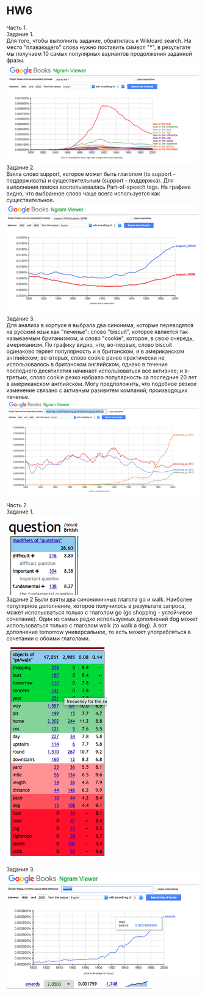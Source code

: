 # HW6
Часть 1.   
Задание 1.    
Для того, чтобы выполнить задание, обратилась к Wildcard search. На место "плавающего" слова нужно поставить символ "*", в результате мы получаем 10 самых популярных вариантов продолжения заданной фразы.
![](https://github.com/arinaautumn/HW6/blob/master/Screen%20Shot%202018-04-08%20at%2022.03.38.png?raw=true)
Задание 2.  
Взяла слово support, которое может быть глаголом (to support - поддерживать) и существительным (support - поддержка). Для выполнения поиска воспользовалась Part-of-speech tags. На графике видно, что выбранное слово чаще всего используется как существительное.
![](https://github.com/arinaautumn/HW6/blob/master/Screen%20Shot%202018-04-09%20at%2000.35.33.png?raw=true)
Задание 3.  
Для анализа в корпусе я выбрала два синонима, которые переводятся на русский язык как "печенье": слово "biscuit", которое является так называемым британизмом, и слово "cookie", которое, в свою очередь, американизм. По графику видно, что, во-первых, слово biscuit одинаково теряет популярность и в британском, и в американском английском; во-вторых, слово cookie ранее практически не использовалось в британском английском, однако в течение последнего десятилетия начинает использоваться все активнее; и в-третьих, слово cookie резко набрало популярность за последние 20 лет в американском английском. Могу предположить, что подобное резкое изменение связано с активным разивитем компаний, производящих печенье. 
![](https://github.com/arinaautumn/HW6/blob/master/Screen%20Shot%202018-04-09%20at%2000.52.38.png?raw=true)


Часть 2.     
Задание 1.    
![](https://github.com/arinaautumn/HW6/blob/master/Screen%20Shot%202018-04-09%20at%2012.33.39.png?raw=true)   
Задание 2 
Были взяты два синонимичных глагола go и walk. Наиболее популярное дополнение, которое получилось в результате запроса, может испольоваться только с глаголом go (go shopping - устойчивое сочетание). Один из самых редко используемых дополнений dog может использоваться только с глаголом walk (to walk a dog). А вот дополнение tomorrow универсальное, то есть может употребляться в сочетании с обоими глаголами. 

![](https://github.com/arinaautumn/HW6/blob/master/Screen%20Shot%202018-04-09%20at%2012.43.48.png?raw=true)

Задание 3.     
![](https://github.com/arinaautumn/HW6/blob/master/Screen%20Shot%202018-04-09%20at%2013.00.25.png?raw=true)
![](https://github.com/arinaautumn/HW6/blob/master/Screen%20Shot%202018-04-09%20at%2013.04.54.png?raw=true)
